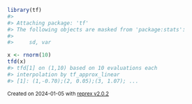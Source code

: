 ``` r
library(tf)
#> 
#> Attaching package: 'tf'
#> The following objects are masked from 'package:stats':
#> 
#>     sd, var

x <- rnorm(10)
tfd(x)
#> tfd[1] on (1,10) based on 10 evaluations each
#> interpolation by tf_approx_linear 
#> [1]: (1,-0.70);(2, 0.05);(3, 1.07); ...
```

<sup>Created on 2024-01-05 with [reprex v2.0.2](https://reprex.tidyverse.org)</sup>

